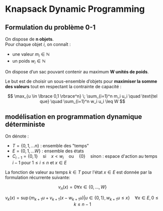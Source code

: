 # Knapsack Dynamic Programming

## Formulation du problème 0-1

On dispose de **n objets**.  
Pour chaque objet *i*, on connaît :

- une valeur $m_i \in \mathbb{N}$
- un poids $w_i \in \mathbb{N}$

On dispose d’un sac pouvant contenir au maximum **W unités de poids**.  

Le but est de choisir un sous-ensemble d’objets pour **maximiser la somme des valeurs** tout en respectant la contrainte de capacité :

$$
\max_{u \in \lbrace 0,1 \rbrace^n} \; \sum_{i=1}^n m_i u_i 
\quad \text{tel que} \quad \sum_{i=1}^n w_i u_i \leq W
$$



## modélisation en programmation dynamique déterministe

On dénote :
- $T  = \lbrace 0,1,...n \rbrace$ : ensemble des "temps"
- $E = \lbrace 0, 1, ... W \rbrace$ : ensemble des états
- $C_{i-1} = \lbrace 0, 1 \rbrace \quad \text{si} \quad x < w_i \quad  \text{ou}  \quad \lbrace 0 \rbrace \quad \text{sinon}$ : espace d'action au temps $i-1$ pour $1 \leq i \leq n$ et $x \in E$


La fonction de valeur au temps $k \in T$ pour l'état $x \in E$ est donnée par la formulation récurrente suivante:

$$
v_n(x) = 0 \forall x \in \lbrace 0,...,W\rbrace
$$

$$
v_k(x) = \sup \lbrace m_{k+1}u + v_{k+1}(x - w_{k+1}u) | u \in \lbrace 0,1\rbrace, w_{k+1}u \leq x \rbrace \quad \forall x \in E, 0 \leq k \leq n - 1
$$
